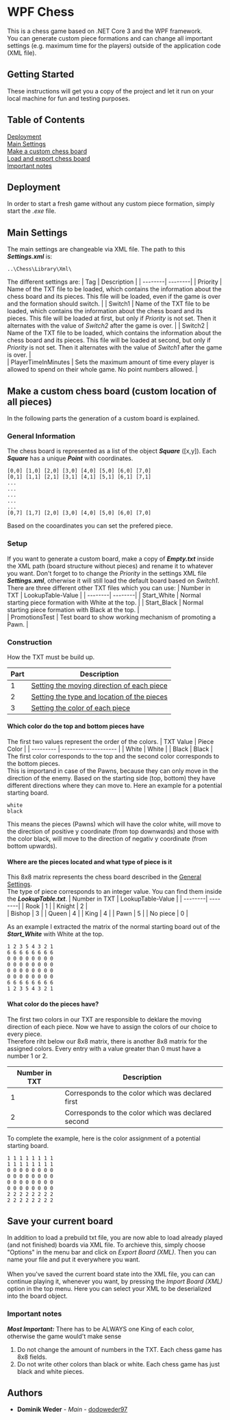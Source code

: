 # WPF Chess

This is a chess game based on .NET Core 3 and the WPF framework.<br/>
You can generate custom piece formations and can change all important settings (e.g. maximum time for the players) outside of the application code (XML file). 

## Getting Started

These instructions will get you a copy of the project and let it run on your local machine for fun and testing purposes. 

## Table of Contents  
[Deployment](#deploy)  
[Main Settings](#settings) <br/>
[Make a custom chess board](#custom) <br/>
[Load and export chess board](#xml) <br/>
[Important notes](#important)

<a name="deploy"/>

## Deployment

In order to start a fresh game without any custom piece formation, simply start the _.exe_ file.

<a name="settings"/>

## Main Settings

The main settings are changeable via XML file. The path to this **_Settings.xml_** is:
```
..\Chess\Library\Xml\
```
The different settings are:
| Tag   | Description |
| --------| --------|
| Priority  | Name of the TXT file to be loaded, which contains the information about the chess board and its pieces. This file will be loaded, even if the game is over and the formation should switch. |
| Switch1    | Name of the TXT file to be loaded, which contains the information about the chess board and its pieces. This file will be loaded at first, but only if _Priority_ is not set. Then it alternates with the value of _Switch2_ after the game is over.   |
| Switch2   | Name of the TXT file to be loaded, which contains the information about the chess board and its pieces. This file will be loaded at second, but only if _Priority_ is not set. Then it alternates with the value of _Switch1_ after the game is over.   |  
| PlayerTimeInMinutes  | Sets the maximum amount of time every player is allowed to spend on their whole game. No point numbers allowed.  |

<a name="custom"/>

## Make a custom chess board (custom location of all pieces)
In the following parts the generation of a custom board is explained. <br/>

<a name="general"/>

### General Information

The chess board is represented as a list of the object **_Square_** ([x,y]). Each **_Square_** has a unique **_Point_** with coordinates.
```
[0,0] [1,0] [2,0] [3,0] [4,0] [5,0] [6,0] [7,0]
[0,1] [1,1] [2,1] [3,1] [4,1] [5,1] [6,1] [7,1]
...
...
...
...
...
[0,7] [1,7] [2,0] [3,0] [4,0] [5,0] [6,0] [7,0]
```
Based on the cooardinates you can set the prefered piece.

### Setup
If you want to generate a custom board, make a copy of **_Empty.txt_** inside the XML path (board structure without pieces) and rename it to whatever you want. Don't forget to to change the _Priority_ in the settings XML file **_Settings.xml_**, otherwise it will still load the default board based on _Switch1_. <br/>
There are three different other TXT files which you can use:
| Number in TXT   | LookupTable-Value |
| --------| --------| 
| Start_White    | Normal starting piece formation with White at the top.  |
| Start_Black   | Normal starting piece formation with Black at the top.  |  
| PromotionsTest  | Test board to show working mechanism of promoting a Pawn.  |

### Construction
How the TXT must be build up.

| Part     | Description |
| --------- | -------------------- |
| 1     | [Setting the moving direction of each piece](#part1) |[Setting the color of each piece](#important)
| 2     | [Setting the type and location of the pieces](#part2) |
| 3     | [Setting the color of each piece](#part3) |

<a name="part1"/>

#### Which color do the top and bottom pieces have
The first two values represent the order of the colors. 
| TXT Value     | Piece Color |
| --------- | -------------------- |
| White     | White |
| Black     | Black |
<br/>
The first color corresponds to the top and the second color corresponds to the bottom pieces. <br/>
This is importand in case of the Pawns, because they can only move in the direction of the enemy. Based on the starting side (top, bottom) they have different directions where they can move to.
Here an example for a potential starting board.

```
white
black
```
This means the pieces (Pawns) which will have the color white, will move to the direction of positive y coordinate (from top downwards) and those with the color black, will move to the direction of negativ y coordinate (from bottom upwards).

<a name="part2"/>

#### Where are the pieces located and what type of piece is it

This 8x8 matrix represents the chess board described in the [General Settings](#general).<br/>
The type of piece corresponds to an integer value. You can find them inside the **_LookupTable.txt_**.
| Number in TXT   | LookupTable-Value |
| --------| --------| 
| Rook    | 1    |
| Knight   | 2   |  
| Bishop  | 3  |
| Queen  | 4  |
| King    | 4    | 
| Pawn    | 5    | 
| No piece    | 0    | 

As an example I extracted the matrix of the normal starting board out of the **_Start_White_** with White at the top.

```
1 2 3 5 4 3 2 1
6 6 6 6 6 6 6 6
0 0 0 0 0 0 0 0
0 0 0 0 0 0 0 0
0 0 0 0 0 0 0 0
0 0 0 0 0 0 0 0
6 6 6 6 6 6 6 6
1 2 3 5 4 3 2 1
```

<a name="part3"/>

#### What color do the pieces have?

The first two colors in our TXT are responsible to deklare the moving direction of each piece.
Now we have to assign the colors of our choice to every piece. <br/>
Therefore riht below our 8x8 matrix, there is another 8x8 matrix for the assigned colors. Every entry with a value greater than 0 must have a number 1 or 2.

| Number in TXT     | Description |
| --------- | -------------------- |
| 1     | Corresponds to the color which was declared first |
| 2     | Corresponds to the color which was declared second |

To complete the example, here is the color assignment of a potential starting board.

```
1 1 1 1 1 1 1 1
1 1 1 1 1 1 1 1
0 0 0 0 0 0 0 0
0 0 0 0 0 0 0 0
0 0 0 0 0 0 0 0
0 0 0 0 0 0 0 0
2 2 2 2 2 2 2 2
2 2 2 2 2 2 2 2
```

<a name="xml"/>

## Save your current board
In addition to load a prebuild txt file, you are now able to load already played (and not finished) boards via XML file.
To archieve this, simply choose "Options" in the menu bar and click on _Export Board (XML)_. Then you can name your file and put it everywhere you want. <br/><br/>
When you've saved the current board state into the XML file, you can can continue playing it, whenever you want, by pressing the _Import Board (XML)_ option in the top menu. Here you can select your XML to be deserialized into the board object.

<a name="important"/>

### Important notes
**_Most Important:_** There has to be ALWAYS one King of each color, otherwise the game would't make sense
1. Do not change the amount of numbers in the TXT. Each chess game has 8x8 fields.<br/>
2. Do not write other colors than black or white. Each chess game has just black and white pieces.

## Authors

* **Dominik Weder** - *Main* - [dodoweder97](https://github.com/dodoweder97)
